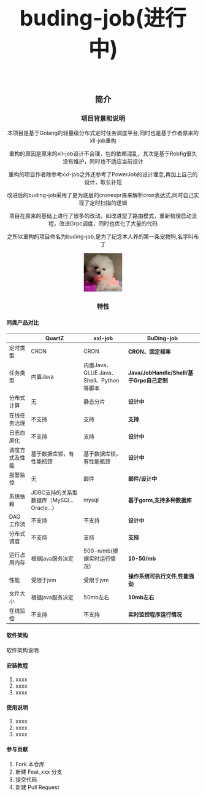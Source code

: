 # <div style="text-align:center;"> <h1>buding-job(进行中)<h1></div>

<div style="text-align:center;">
<h2>简介</h2>
<h3>项目背景和说明</h3>
<p>本项目是基于Golang的轻量级分布式定时任务调度平台,同时也是基于作者原来的xll-job重构</p>
<p>重构的原因是原来的xll-job设计不合理，包的依赖混乱，其次是基于Robfig很久没有维护，同时也不适应当前设计</p>
<p>重构的项目作者除参考xxl-job之外还参考了PowerJob的设计理念,再加上自己的设计，取长补短</p>
<p>改进后的buding-job采用了更为底层的cronexpr库来解析cron表达式,同时自己实现了定时扫描的逻辑</p>
<p>项目在原来的基础上进行了很多的改动，如改进型了路由模式，重新梳理启动流程，改进Grpc调度，同时也优化了大量的代码</p>
<p>之所以重构的项目命名为buding-job,是为了纪念本人养的第一条宠物狗,名字叫布丁</p>
<img alt="img.png" height="100" src="static/img/img.png" width="100"/>
<h3>特性</h3>
</div>



 #### 同类产品对比
|         | QuartZ                         | xxl-job                          | BuDing-job                          |
|---------|--------------------------------|----------------------------------|-------------------------------------|
| 定时类型    | CRON                           | CRON                             | **CRON、固定频率**                       |
| 任务类型    | 内置Java                         | 内置Java、GLUE Java、Shell、Python等脚本 | **Java/JobHandle/Shell/基于Grpc自己定制** |
| 分布式计算   | 无                              | 静态分片                             | **设计中**                             |
| 在线任务治理  | 不支持                            | 支持                               | **支持**                              |
| 日志白屏化   | 不支持                            | 支持                               | **设计中**                             |
| 调度方式及性能 | 基于数据库锁，有性能瓶颈                   | 基于数据库锁，有性能瓶颈                     | **设计中**                             |
| 报警监控    | 无                              | 邮件                               | **邮件/设计中**                          |
| 系统依赖    | JDBC支持的关系型数据库（MySQL、Oracle...） | mysql                            | **基于gorm,支持多种数据库**                  |
| DAG工作流  | 不支持                            | 不支持                              | **设计中**                             |
| 分布式调度   | 不支持                            | 支持                               | **支持**                              |
| 运行占用内存  | 根据java服务决定                     | 500-n/mb(根据实时运行情况)               | **10-50/mb**                        |
| 性能      | 受限于jvm                         | 受限于jvm                           | **操作系统可执行文件,性能强劲**                  |
| 文件大小    | 根据java服务决定                         | 50mb左右                           | **10mb左右**                          |
| 在线监控    | 不支持                            | 不支持                              | **实时监控程序运行情况**                      |

#### 软件架构
软件架构说明


#### 安装教程

1.  xxxx
2.  xxxx
3.  xxxx

#### 使用说明

1.  xxxx
2.  xxxx
3.  xxxx

#### 参与贡献

1.  Fork 本仓库
2.  新建 Feat_xxx 分支
3.  提交代码
4.  新建 Pull Request

